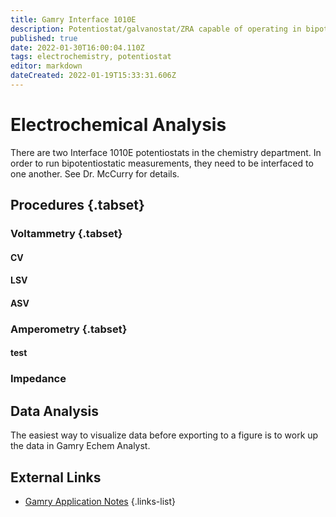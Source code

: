 ```yaml
---
title: Gamry Interface 1010E
description: Potentiostat/galvanostat/ZRA capable of operating in bipotentiostatic mode
published: true
date: 2022-01-30T16:00:04.110Z
tags: electrochemistry, potentiostat
editor: markdown
dateCreated: 2022-01-19T15:33:31.606Z
---
```


# Electrochemical Analysis

There are two Interface 1010E potentiostats in the chemistry department. In order to run bipotentiostatic measurements, they need to be interfaced to one another. See Dr. McCurry for details.

## Procedures {.tabset}

### Voltammetry {.tabset}

#### CV

#### LSV

#### ASV

### Amperometry {.tabset}

#### test

### Impedance

## Data Analysis

The easiest way to visualize data before exporting to a figure is to work up the data in Gamry Echem Analyst.

## External Links

- [Gamry Application Notes](https://www.gamry.com/application-notes/)
{.links-list}
